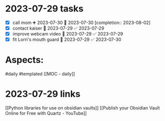 
# 2023-07-29 tasks

- [x] call mom ➕ 2023-07-30 📅 2023-07-30  [completion:: 2023-08-02]
- [x] contact kaiser 📅 2023-07-29 ✅ 2023-07-29
- [x] improve webcam video 📅 2023-07-29 ✅ 2023-07-29
- [x] fit Lorri's mouth guard 📅 2023-07-29 ✅ 2023-07-30

# Aspects:
#daily #templated
[[MOC - daily]]


# 2023-07-29 links

[[Python libraries for use on obsidian vaults]]
[[Publish your Obsidian Vault Online for Free with Quartz - YouTube]]